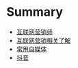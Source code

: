 # Summary

* [互联网营销师](README.md)
* [互联网营销相关了解](about/internet-marketing.md)
* [常用自媒体](about/self-media.md)
* [抖音](douyin/douyin.md)